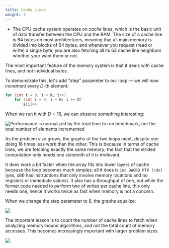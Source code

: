 ```yaml
---
title: Cache Lines
weight: 3
---
```


- The CPU cache system operates on *cache lines*, which is the basic unit of data transfer between the CPU and the RAM. The size of a cache line is 64 bytes on most architectures, meaning that all main memory is divided into blocks of 64 bytes, and whenever you request (read or write) a single byte, you are also fetching all its 63 cache line neighbors whether your want them or not.


The most important feature of the memory system is that it deals with cache lines, and not individual bytes.

To demonstrate this, let's add "step" parameter to our loop — we will now increment every $D$-th element:
 
```cpp
for (int t = 0; t < K; t++)
    for (int i = 0; i < N; i += D)
        a[i]++;
```

When we run it with $D=16$, we can observe something interesting:

![Performance is normalized by the total time to run benchmark, not the total number of elements incremented](../img/strided.svg)

As the problem size grows, the graphs of the two loops meet, despite one doing 16 times less work than the other. This is because in terms of cache lines, we are fetching exactly the same memory; the fact that the strided computation only needs one sixteenth of it is irrelevant.

It does work a bit faster when the array fits into lower layers of cache because the loop becomes much simples: all it does is `inc DWORD PTR [rdx]` (yes, x86 has instructions that only involve memory locations and no registers or immediate values). It also has a throughput of one, but while the former code needed to perform two of writes per cache line, this only needs one, hence it works twice as fast when memory is not a concern.

When we change the step parameter to 8, the graphs equalize:

![](../img/strided2.svg)

The important lesson is to count the number of cache lines to fetch when analyzing memory-bound algorithms, and not the total count of memory accesses. This becomes increasingly important with larger problem sizes.

![](../img/permutation-padded.svg)

